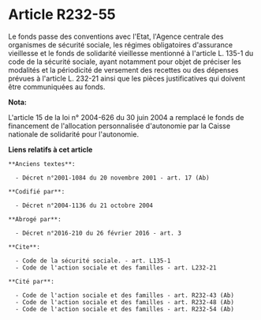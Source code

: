 # Article R232-55

Le fonds passe des conventions avec l'Etat, l'Agence centrale des organismes de sécurité sociale, les régimes obligatoires
d'assurance vieillesse et le fonds de solidarité vieillesse mentionné à l'article L. 135-1 du code de la sécurité sociale,
ayant notamment pour objet de préciser les modalités et la périodicité de versement des recettes ou des dépenses prévues à
l'article L. 232-21 ainsi que les pièces justificatives qui doivent être communiquées au fonds.

**Nota:**

L'article 15 de la loi n° 2004-626 du 30 juin 2004 a remplacé le fonds de financement de l'allocation personnalisée
d'autonomie par la Caisse nationale de solidarité pour l'autonomie.

**Liens relatifs à cet article**

	**Anciens textes**:

	  - Décret n°2001-1084 du 20 novembre 2001 - art. 17 (Ab)

	**Codifié par**:

	  - Décret n°2004-1136 du 21 octobre 2004

	**Abrogé par**:

	  - Décret n°2016-210 du 26 février 2016 - art. 3

	**Cite**:

	  - Code de la sécurité sociale. - art. L135-1
	  - Code de l'action sociale et des familles - art. L232-21

	**Cité par**:

	  - Code de l'action sociale et des familles - art. R232-43 (Ab)
	  - Code de l'action sociale et des familles - art. R232-48 (Ab)
	  - Code de l'action sociale et des familles - art. R232-54 (Ab)
